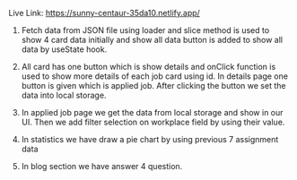 Live Link: https://sunny-centaur-35da10.netlify.app/

1. Fetch data from JSON file using loader and slice method is used to show 4 card data initially and show all data button is added to show all data by useState hook.

2. All card has one button which is show details and onClick function is used to show more details of each job card using id. In details page one button is given which is applied job. After clicking the button we set the data into local storage.

3. In applied job page we get the data from local storage and show in our UI. Then we add filter selection on workplace field by using their value.

4. In statistics we have draw a pie chart by using previous 7 assignment data

5. In blog section we have answer 4 question.
